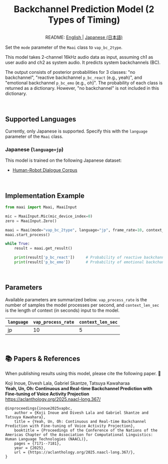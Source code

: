 <h1>
<p align="center">
Backchannel Prediction Model (2 Types of Timing)
</p>
</h1>
<p align="center">
README: <a href="vap_bc_2type.md">English </a> | <a href="vap_bc_2type_JP.md">Japanese (日本語) </a>
</p>

Set the `mode` parameter of the `Maai` class to `vap_bc_2type`.

This model takes 2-channel 16kHz audio data as input, assuming ch1 as user audio and ch2 as system audio.
It predicts system backchannels (BC).

The output consists of posterior probabilities for 3 classes: "no backchannel", "reactive backchannel `p_bc_react` (e.g., yeah)", and "emotional backchannel `p_bc_emo` (e.g., oh)".
The probability of each class is returned as a dictionary. However, "no backchannel" is not included in this dictionary.

</br>

## Supported Languages

Currently, only Japanese is supported.
Specify this with the `language` parameter of the `Maai` class.

### Japanese (`language=jp`)

This model is trained on the following Japanese dataset:
- [Human-Robot Dialogue Corpus](https://aclanthology.org/2025.naacl-long.367/)

</br>

## Implementation Example

```python
from maai import Maai, MaaiInput

mic = MaaiInput.Mic(mic_device_index=0)
zero = MaaiInput.Zero()

maai = Maai(mode="vap_bc_2type", language="jp", frame_rate=10, context_len_sec=5, audio_ch1=mic, audio_ch2=zero, device="cpu")
maai.start_process()

while True:
    result = maai.get_result()

    print(result['p_bc_react'])     # Probability of reactive backchannel
    print(result['p_bc_emo'])       # Probability of emotional backchannel
```

</br>

## Parameters

Available parameters are summarized below.
`vap_process_rate` is the number of samples the model processes per second, and `context_len_sec` is the length of context (in seconds) input to the model.

| `language` | `vap_process_rate` | `context_len_sec` |
| --- | --- | --- |
| jp | 10 | 5 |

</br>

## 📚 Papers & References

When publishing results using this model, please cite the following paper. 🙏

Koji Inoue, Divesh Lala, Gabriel Skantze, Tatsuya Kawaharaa<br>
__Yeah, Un, Oh: Continuous and Real-time Backchannel Prediction with Fine-tuning of Voice Activity Projection__<br>
https://aclanthology.org/2025.naacl-long.367/<br>

```
@inproceedings{inoue2025vapbc,
    author = {Koji Inoue and Divesh Lala and Gabriel Skantze and Tatsuya Kawahara},
    title = {Yeah, Un, Oh: Continuous and Real-time Backchannel Prediction with Fine-tuning of Voice Activity Projection},
    booktitle = {Proceedings of the Conference of the Nations of the Americas Chapter of the Association for Computational Linguistics: Human Language Technologies (NAACL)},
    pages = {7171--7181},
    year = {2025},
    url = {https://aclanthology.org/2025.naacl-long.367/},
}
```
